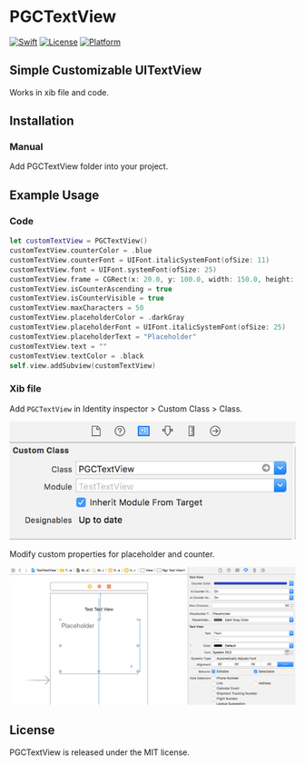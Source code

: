 # PGCTextView

[![Swift](https://img.shields.io/badge/swift-4.0-orange.svg?style=flat)](https://developer.apple.com/swift/)
[![License](https://img.shields.io/badge/license-MIT-71787A.svg)](https://tldrlegal.com/license/mit-license)
[![Platform](https://img.shields.io/badge/platform-ios-lightgrey.svg)](https://developer.apple.com/ios/)


## Simple Customizable UITextView

Works in xib file and code.

## Installation

### Manual

Add PGCTextView folder into your project.

## Example Usage

### Code

```swift
let customTextView = PGCTextView()
customTextView.counterColor = .blue
customTextView.counterFont = UIFont.italicSystemFont(ofSize: 11)
customTextView.font = UIFont.systemFont(ofSize: 25)
customTextView.frame = CGRect(x: 20.0, y: 100.0, width: 150.0, height: 200.0)
customTextView.isCounterAscending = true
customTextView.isCounterVisible = true
customTextView.maxCharacters = 50
customTextView.placeholderColor = .darkGray
customTextView.placeholderFont = UIFont.italicSystemFont(ofSize: 25)
customTextView.placeholderText = "Placeholder"
customTextView.text = ""
customTextView.textColor = .black
self.view.addSubview(customTextView)
```

### Xib file

Add `PGCTextView` in Identity inspector > Custom Class > Class.

![Class](https://github.com/aguilarpgc/PGCTextView/blob/master/Images/class_name.png)

Modify custom properties for placeholder and counter.

![Xib](https://github.com/aguilarpgc/PGCTextView/blob/master/Images/xib_file.png)

## License

PGCTextView is released under the MIT license.

